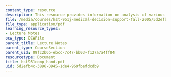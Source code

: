 ```yaml
---
content_type: resource
description: This resource provides information on analysis of various algorithms.
file: /media/courses/hst-951j-medical-decision-support-fall-2005/5d2efb4c389609451de4969fbefdcdb9_hst951comp_hand.pdf
file_type: application/pdf
learning_resource_types:
- Lecture Notes
ocw_type: OCWFile
parent_title: Lecture Notes
parent_type: CourseSection
parent_uid: 09fc2b6b-ebcc-7c47-bb03-f127a7a4ff84
resourcetype: Document
title: hst951comp_hand.pdf
uid: 5d2efb4c-3896-0945-1de4-969fbefdcdb9
---
```

